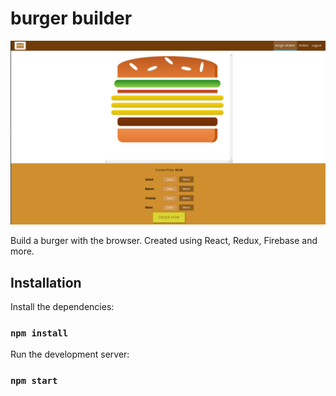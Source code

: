 # burger builder

<p align="center">
  <img src="screenshot.png">
</p>

Build a burger with the browser. Created using React, Redux, Firebase and more.

## Installation

Install the dependencies:

### `npm install`

Run the development server:

### `npm start`
